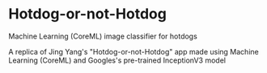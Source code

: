 # Hotdog-or-not-Hotdog
Machine Learning (CoreML) image classifier for hotdogs

A replica of Jing Yang's "Hotdog-or-not-Hotdog" app made using Machine Learning (CoreML) and Googles's pre-trained InceptionV3 model
